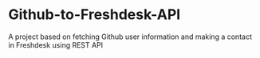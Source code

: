 # Github-to-Freshdesk-API
A project based on fetching Github user information and making a contact in Freshdesk using REST API
